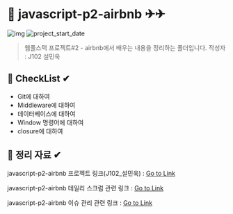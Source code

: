 # 📘 javascript-p2-airbnb ✈✈

![img](https://img.shields.io/badge/Express,Mysql--orange) ![project_start_date](https://img.shields.io/badge/Project%20Start%20Date-2021--09--06-informational.svg)

> 웹풀스택 프로젝트#2 - airbnb에서 배우는 내용을 정리하는 폴더입니다. 작성자 : J102 설민욱

## 📃 CheckList ✔ 

- Git에 대하여
- Middleware에 대하여
- 데이터베이스에 대하여
- Window 명령어에 대하여
- closure에 대하여

## 📃 정리 자료 ✔

javascript-p2-airbnb 프로젝트 링크(J102_설민욱) : [Go to Link](https://github.com/blogSoul/boostcamp-memo/tree/master/Memo-membership)

javascript-p2-airbnb 데일리 스크럼 관련 링크 : [Go to Link](https://github.com/blogSoul/javascript-p2-airbnb/projects/1)

javascript-p2-airbnb 이슈 관리 관련 링크 : [Go to Link](https://github.com/blogSoul/javascript-p2-airbnb/issues) 
